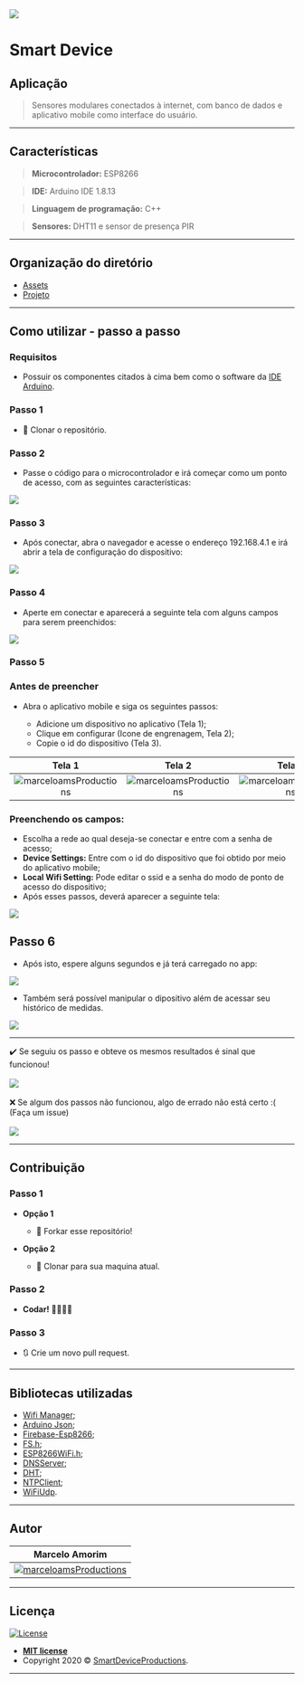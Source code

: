 <img src="https://github.com/marceloams/smart-device/blob/master/assets/readme_header.png">

# Smart Device

## Aplicação 

> Sensores modulares conectados à internet, com banco de dados e aplicativo mobile como interface do usuário.

---

## Características

> **Microcontrolador:** ESP8266

> **IDE:** Arduino IDE 1.8.13

> **Linguagem de programação:** C++

> **Sensores:** DHT11 e sensor de presença PIR 

---

## Organização do diretório

- <a href="https://github.com/marceloams/smart-device/smart-device" target="_blank">Assets</a>
- <a href="https://github.com/marceloams/smart-device/smart-device" target="_blank">Projeto</a>

---

## Como utilizar - passo a passo

### Requisitos

 - Possuir os componentes citados à cima bem como o software da <a href="https://www.arduino.cc/en/software" target="_blank">IDE Arduino</a>. 

### Passo 1

  - 👯 Clonar o repositório.

### Passo 2

- Passe o código para o microcontrolador e irá começar como um ponto de acesso, com as seguintes características:

<img src="https://github.com/marceloams/smart-device/blob/master/assets/ponto_de_acesso.png">

### Passo 3

- Após conectar, abra o navegador e acesse o endereço 192.168.4.1 e irá abrir a tela de configuração do dispositivo:

<img src="https://github.com/marceloams/smart-device/blob/master/assets/config_screen_1.png">

### Passo 4

- Aperte em conectar e aparecerá a seguinte tela com alguns campos para serem preenchidos:

<img src="https://github.com/marceloams/smart-device/blob/master/assets/config_screen_2.png">

### Passo 5

### Antes de preencher

 - Abra o aplicativo mobile e siga os seguintes passos:
 
    - Adicione um dispositivo no aplicativo (Tela 1);
    - Clique em configurar (Icone de engrenagem, Tela 2);
    - Copie o id do dispositivo (Tela 3).
 
| **Tela 1** | **Tela 2** | **Tela 3** |
| :---: |:---:| :---:|
|![marceloamsProductions](https://github.com/marceloams/smart-device/blob/master/assets/app1.png)|![marceloamsProductions](https://github.com/marceloams/smart-device/blob/master/assets/app2.png) | ![marceloamsProductions](https://github.com/marceloams/smart-device/blob/master/assets/app3.png)
 
 ### Preenchendo os campos:

 - Escolha a rede ao qual deseja-se conectar e entre com a senha de acesso;
 - **Device Settings:** Entre com o id do dispositivo que foi obtido por meio do aplicativo mobile;
 - **Local Wifi Setting:** Pode editar o ssid e a senha do modo de ponto de acesso do dispositivo;
 - Após esses passos, deverá aparecer a seguinte tela:
 
<img src="https://github.com/marceloams/smart-device/blob/master/assets/config_screen_3.png">
 
 ## Passo 6
 
 - Após isto, espere alguns segundos e já terá carregado no app:
  
 <img src="https://github.com/marceloams/smart-device/blob/master/assets/app2.png">
 
 - Também será possível manipular o dipositivo além de acessar seu histórico de medidas.
 
 <img src="https://github.com/marceloams/smart-device/blob/master/assets/app4.png">
 
 ---
 
✔️ Se seguiu os passo e obteve os mesmos resultados é sinal que funcionou!
<br>
<br>
<img src="https://media.giphy.com/media/13G7hmmFr9yuxG/giphy.gif">
<br>
<br>
❌ Se algum dos passos não funcionou, algo de errado não está certo :( (Faça um issue)
<br>
<br>
<img src="https://media.giphy.com/media/12Bpme5pTzGmg8/giphy.gif">

---

## Contribuição

### Passo 1

- **Opção 1**
    - 🍴 Forkar esse repositório!

- **Opção 2**
    - 👯 Clonar para sua maquina atual.

### Passo 2

- **Codar!** 👨‍💻👩‍💻

### Passo 3

- 🔃 Crie um novo pull request.

---

## Bibliotecas utilizadas

  - <a href="https://github.com/tzapu/WiFiManager" target="_blank">Wifi Manager</a>;
  - <a href="https://github.com/bblanchon/ArduinoJson" target="_blank">Arduino Json</a>;
  - <a href="https://github.com/mobizt/Firebase-ESP8266" target="_blank">Firebase-Esp8266</a>;
  - <a href="https://github.com/mobizt/Firebase-ESP8266" target="_blank">FS.h</a>;
  - <a href="https://github.com/mobizt/Firebase-ESP8266" target="_blank">ESP8266WiFi.h</a>;
  - <a href="https://github.com/esp8266/Arduino/tree/master/libraries/DNSServer" target="_blank">DNSServer</a>;
  - <a href="https://github.com/adafruit/DHT-sensor-library" target="_blank">DHT</a>;
  - <a href="https://github.com/arduino-libraries/NTPClient" target="_blank">NTPClient</a>;
  - <a href="https://github.com/esp8266/Arduino/blob/master/libraries/ESP8266WiFi/src/WiFiUdp.h" target="_blank">WiFiUdp</a>.
 
 ---
 
 ## Autor


| **Marcelo Amorim** |
| :---: |
| [![marceloamsProductions](https://avatars1.githubusercontent.com/u/63866348?&v=4&s=200)](https://github.com/marceloams) |

---
 
 ## Licença

[![License](http://img.shields.io/:license-mit-blue.svg?style=flat-square)](http://badges.mit-license.org)

- **[MIT license](http://opensource.org/licenses/mit-license.php)**
- Copyright 2020 © <a href="https://github.com/marceloams/smart-device" target="_blank">SmartDeviceProductions</a>.

---

